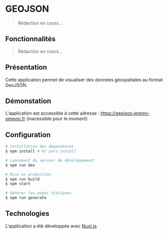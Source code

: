 # GEOJSON

> Rédaction en cours...

## Fonctionnalités

> Rédaction en cours...

## Présentation

Cette application permet de visualiser des données géospatiales au format GeoJSON.

## Démonstation

L'application est accessible à cette adresse : https://geojson.jeremy-simeon.fr (inacessible pour le moment)

## Configuration

``` bash
# Installation des dépendances
$ npm install # Or yarn install

# Lancement du serveur de développement
$ npm run dev

# Mise en production
$ npm run build
$ npm start

# Générer les pages statiques
$ npm run generate
```

## Technologies

L'application a été développée avec [Nuxt.js](https://github.com/nuxt/nuxt.js).
